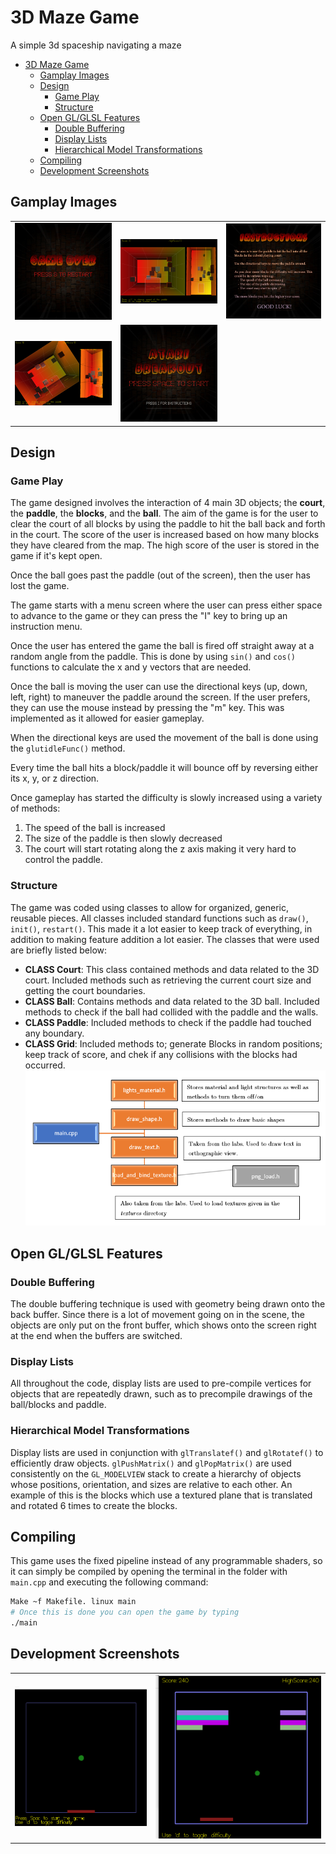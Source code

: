 # 3D Maze Game

A simple 3d spaceship navigating a maze

<!-- toc -->

- [3D Maze Game](#3d-maze-game)
  - [Gamplay Images](#gamplay-images)
  - [Design](#design)
    - [Game Play](#game-play)
    - [Structure](#structure)
  - [Open GL/GLSL Features](#open-glglsl-features)
    - [Double Buffering](#double-buffering)
    - [Display Lists](#display-lists)
    - [Hierarchical Model Transformations](#hierarchical-model-transformations)
  - [Compiling](#compiling)
  - [Development Screenshots](#development-screenshots)

<!-- tocstop -->

## Gamplay Images

| | | |
|:-------------------------:|:-------------------------:|:-------------------------:|
| ![gameover](images/gameover.png) | ![gameplay](images/gameplay.png) | ![instructions](images/instructions.png) |
| ![midrotation](images/midrotation.png) | ![start](images/start.png) | |

## Design

### Game Play

The game designed involves the interaction of 4 main 3D objects; the **court**, the **paddle**, the
**blocks**, and the **ball**. The aim of the game is for the user to clear the court of all blocks by using
the paddle to hit the ball back and forth in the court. The score of the user is increased based
on how many blocks they have cleared from the map. The high score of the user is stored in the
game if it's kept open.

Once the ball goes past the paddle (out of the screen), then the user has lost the game.

The game starts with a menu screen where the user can press either space to advance to
the game or they can press the "I" key to bring up an instruction menu.

Once the user has entered the game the ball is fired off straight away at a random angle
from the paddle. This is done by using `sin()` and `cos()` functions to calculate the x and
y vectors that are needed.

Once the ball is moving the user can use the directional keys (up, down, left, right) to
maneuver the paddle around the screen. If the user prefers, they can use the mouse
instead by pressing the "m" key. This was implemented as it allowed for easier gameplay.

When the directional keys are used the movement of the ball is done using the
`glutidleFunc()` method.

Every time the ball hits a block/paddle it will bounce off by reversing either its x, y, or
z direction.

Once gameplay has started the difficulty is slowly increased using a variety of methods:

1. The speed of the ball is increased
2. The size of the paddle is then slowly decreased
3. The court will start rotating along the z axis making it very hard to control the
paddle.

### Structure

The game was coded using classes to allow for organized, generic, reusable pieces. All classes
included standard functions such as `draw()`, `init()`, `restart()`. This made it a lot easier to
keep track of everything, in addition to making feature addition a lot easier. The classes that
were used are briefly listed below:

- **CLASS Court**: This class contained methods and data related to the 3D court.
Included methods such as retrieving the current court size and getting the court
boundaries.
- **CLASS Ball**: Contains methods and data related to the 3D ball. Included methods to
check if the ball had collided with the paddle and the walls.
- **CLASS Paddle**: Included methods to check if the paddle had touched any boundary.
- **CLASS Grid**: Included methods to; generate Blocks in random positions; keep track of score, and chek if any collisions with the blocks had occurred.
![code-split](images/code-split.png)

## Open GL/GLSL Features

### Double Buffering

The double buffering technique is used with geometry being drawn onto the back buffer. Since there is a lot of movement going on in the scene, the objects are only put on the front buffer, which shows onto the screen right at the end when the buffers are switched.

### Display Lists

All throughout the code, display lists are used to pre-compile vertices for objects that are repeatedly drawn, such as to precompile drawings of the ball/blocks and paddle.

### Hierarchical Model Transformations

Display lists are used in conjunction with `glTranslatef()` and `glRotatef()` to efficiently draw objects. `glPushMatrix()` and `glPopMatrix()` are used consistently on the `GL_MODELVIEW` stack to create a hierarchy of objects whose positions, orientation, and sizes are relative to each other. An example of this is the blocks which use a textured plane that is translated and rotated 6 times to create the blocks.

## Compiling

This game uses the fixed pipeline instead of any programmable shaders, so it can simply be compiled by opening the terminal in the folder with `main.cpp` and executing the following command:

```bash
Make ~f Makefile. linux main
# Once this is done you can open the game by typing
./main
```

## Development Screenshots

| | |
|:-------------------------:|:-------------------------:|
| ![development-1](images/development-1.png) | ![development-2](images/development-2.png) |
